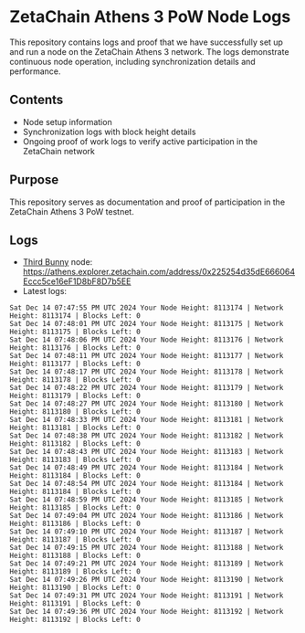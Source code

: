 # ZetaChain Athens 3 PoW Node Logs
This repository contains logs and proof that we have successfully set up and run a node on the ZetaChain Athens 3 network. The logs demonstrate continuous node operation, including synchronization details and performance.

## Contents
- Node setup information
- Synchronization logs with block height details
- Ongoing proof of work logs to verify active participation in the ZetaChain network

## Purpose
This repository serves as documentation and proof of participation in the ZetaChain Athens 3 PoW testnet.

## Logs

- [Third Bunny](https://thirdbunny.xyz/) node: https://athens.explorer.zetachain.com/address/0x225254d35dE666064Eccc5ce16eF1D8bF8D7b5EE
- Latest logs:
```
Sat Dec 14 07:47:55 PM UTC 2024 Your Node Height: 8113174 | Network Height: 8113174 | Blocks Left: 0
Sat Dec 14 07:48:01 PM UTC 2024 Your Node Height: 8113175 | Network Height: 8113175 | Blocks Left: 0
Sat Dec 14 07:48:06 PM UTC 2024 Your Node Height: 8113176 | Network Height: 8113176 | Blocks Left: 0
Sat Dec 14 07:48:11 PM UTC 2024 Your Node Height: 8113177 | Network Height: 8113177 | Blocks Left: 0
Sat Dec 14 07:48:17 PM UTC 2024 Your Node Height: 8113178 | Network Height: 8113178 | Blocks Left: 0
Sat Dec 14 07:48:22 PM UTC 2024 Your Node Height: 8113179 | Network Height: 8113179 | Blocks Left: 0
Sat Dec 14 07:48:27 PM UTC 2024 Your Node Height: 8113180 | Network Height: 8113180 | Blocks Left: 0
Sat Dec 14 07:48:33 PM UTC 2024 Your Node Height: 8113181 | Network Height: 8113181 | Blocks Left: 0
Sat Dec 14 07:48:38 PM UTC 2024 Your Node Height: 8113182 | Network Height: 8113182 | Blocks Left: 0
Sat Dec 14 07:48:43 PM UTC 2024 Your Node Height: 8113183 | Network Height: 8113183 | Blocks Left: 0
Sat Dec 14 07:48:49 PM UTC 2024 Your Node Height: 8113184 | Network Height: 8113184 | Blocks Left: 0
Sat Dec 14 07:48:54 PM UTC 2024 Your Node Height: 8113184 | Network Height: 8113184 | Blocks Left: 0
Sat Dec 14 07:48:59 PM UTC 2024 Your Node Height: 8113185 | Network Height: 8113185 | Blocks Left: 0
Sat Dec 14 07:49:04 PM UTC 2024 Your Node Height: 8113186 | Network Height: 8113186 | Blocks Left: 0
Sat Dec 14 07:49:10 PM UTC 2024 Your Node Height: 8113187 | Network Height: 8113187 | Blocks Left: 0
Sat Dec 14 07:49:15 PM UTC 2024 Your Node Height: 8113188 | Network Height: 8113188 | Blocks Left: 0
Sat Dec 14 07:49:21 PM UTC 2024 Your Node Height: 8113189 | Network Height: 8113189 | Blocks Left: 0
Sat Dec 14 07:49:26 PM UTC 2024 Your Node Height: 8113190 | Network Height: 8113190 | Blocks Left: 0
Sat Dec 14 07:49:31 PM UTC 2024 Your Node Height: 8113191 | Network Height: 8113191 | Blocks Left: 0
Sat Dec 14 07:49:36 PM UTC 2024 Your Node Height: 8113192 | Network Height: 8113192 | Blocks Left: 0
```
